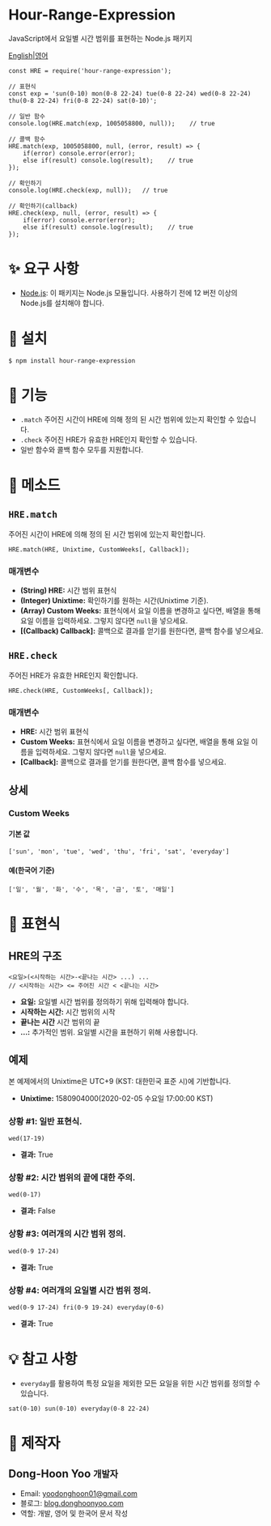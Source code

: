 # Hour-Range-Expression
JavaScript에서 요일별 시간 범위를 표현하는 Node.js 패키지

[English|영어](https://github.com/donghoony1/Hour-Range-Expression/blob/master/README.md)

```
const HRE = require('hour-range-expression');

// 표현식
const exp = 'sun(0-10) mon(0-8 22-24) tue(0-8 22-24) wed(0-8 22-24) thu(0-8 22-24) fri(0-8 22-24) sat(0-10)';

// 일반 함수
console.log(HRE.match(exp, 1005058800, null));    // true

// 콜백 함수
HRE.match(exp, 1005058800, null, (error, result) => {
    if(error) console.error(error);
    else if(result) console.log(result);    // true
});

// 확인하기
console.log(HRE.check(exp, null));   // true

// 확인하기(callback)
HRE.check(exp, null, (error, result) => {
    if(error) console.error(error);
    else if(result) console.log(result);    // true
});
```

# ✨ 요구 사항
- [Node.js](https://nodejs.org/ko/download/): 이 패키지는 Node.js 모듈입니다. 사용하기 전에 12 버전 이상의 Node.js를 설치해야 합니다.

# 🎯 설치
```
$ npm install hour-range-expression
```

# 🎈 기능
- `.match` 주어진 시간이 HRE에 의해 정의 된 시간 범위에 있는지 확인할 수 있습니다.
- `.check` 주어진 HRE가 유효한 HRE인지 확인할 수 있습니다.
- 일반 함수와 콜백 함수 모두를 지원합니다.

# 🎲 메소드
## `HRE.match`
주어진 시간이 HRE에 의해 정의 된 시간 범위에 있는지 확인합니다.
```
HRE.match(HRE, Unixtime, CustomWeeks[, Callback]);
```
### 매개변수
- **(String) HRE:** 시간 범위 표현식
- **(Integer) Unixtime:** 확인하기를 원하는 시간(Unixtime 기준).
- **(Array) Custom Weeks:** 표현식에서 요일 이름을 변경하고 싶다면, 배열을 통해 요일 이름을 입력하세요. 그렇지 않다면 `null`을 넣으세요.
- **\[(Callback) Callback\]:** 콜백으로 결과를 얻기를 원한다면, 콜백 함수를 넣으세요.

## `HRE.check`
주어진 HRE가 유효한 HRE인지 확인합니다.
```
HRE.check(HRE, CustomWeeks[, Callback]);
```
### 매개변수
- **HRE:** 시간 범위 표현식
- **Custom Weeks:** 표현식에서 요일 이름을 변경하고 싶다면, 배열을 통해 요일 이름을 입력하세요. 그렇지 않다면 `null`을 넣으세요.
- **\[Callback\]:** 콜백으로 결과를 얻기를 원한다면, 콜백 함수를 넣으세요.

## 상세
### Custom Weeks
#### 기본 값
```
['sun', 'mon', 'tue', 'wed', 'thu', 'fri', 'sat', 'everyday']
```
#### 예(한국어 기준)
```
['일', '월', '화', '수', '목', '금', '토', '매일']
```

# 📝 표현식
## HRE의 구조
```
<요일>(<시작하는 시간>-<끝나는 시간> ...) ...
// <시작하는 시간> <= 주어진 시간 < <끝나는 시간>
```
- **요일:** 요일별 시간 범위를 정의하기 위해 입력해야 합니다.
- **시작하는 시간:** 시간 범위의 시작
- **끝나는 시간** 시간 범위의 끝
- **...:** 추가적인 범위. 요일별 시간을 표현하기 위해 사용합니다.

## 예제
본 예제에서의 Unixtime은 UTC+9 (KST: 대한민국 표준 시)에 기반합니다.
- **Unixtime:** 1580904000(2020-02-05 수요일 17:00:00 KST)
### 상황 #1: 일반 표현식.
```
wed(17-19)
```
- **결과:** True

### 상황 #2: 시간 범위의 끝에 대한 주의.
```
wed(0-17)
```
- **결과:** False

### 상황 #3: 여러개의 시간 범위 정의.
```
wed(0-9 17-24)
```
- **결과:** True

### 상황 #4: 여러개의 요일별 시간 범위 정의.
```
wed(0-9 17-24) fri(0-9 19-24) everyday(0-6)
```
- **결과:** True

# 💡 참고 사항
- `everyday`를 활용하여 특정 요일을 제외한 모든 요일을 위한 시간 범위를 정의할 수 있습니다.
```
sat(0-10) sun(0-10) everyday(0-8 22-24)
```

# 🚩 제작자
## Dong-Hoon Yoo `개발자`
- Email: yoodonghoon01@gmail.com
- 블로그: [blog.donghoonyoo.com](https://blog.donghoonyoo.com)
- 역할: 개발, 영어 및 한국어 문서 작성